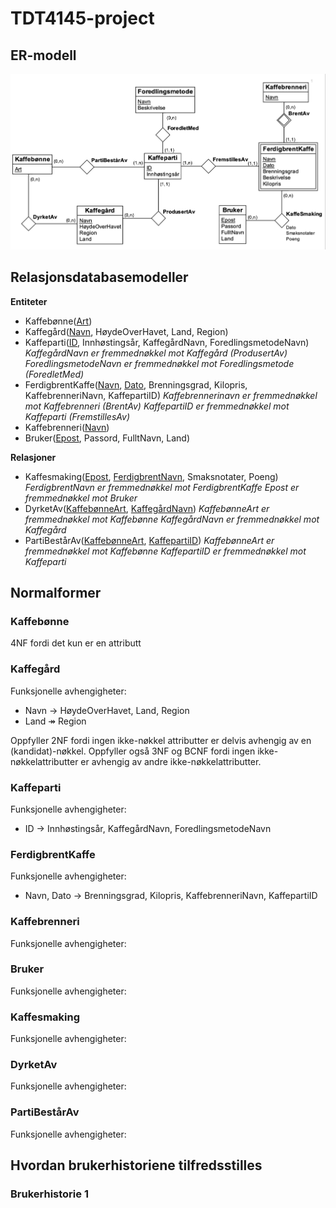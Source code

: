 # TDT4145-project

## ER-modell
![](images/er.png)

## Relasjonsdatabasemodeller
**Entiteter**
- Kaffebønne(<ins>Art</ins>)
- Kaffegård(<ins>Navn</ins>, HøydeOverHavet, Land, Region)
- Kaffeparti(<ins>ID</ins>, Innhøstingsår, KaffegårdNavn, ForedlingsmetodeNavn)
  *KaffegårdNavn er fremmednøkkel mot Kaffegård (ProdusertAv)*
  *ForedlingsmetodeNavn er fremmednøkkel mot Foredlingsmetode (ForedletMed)*
- FerdigbrentKaffe(<ins>Navn</ins>, <ins>Dato</ins>, Brenningsgrad, Kilopris, KaffebrenneriNavn, KaffepartiID)
  *Kaffebrennerinavn er fremmednøkkel mot Kaffebrenneri (BrentAv)*
  *KaffepartiID er fremmednøkkel mot Kaffeparti (FremstillesAv)*
- Kaffebrenneri(<ins>Navn</ins>)
- Bruker(<ins>Epost</ins>, Passord, FulltNavn, Land)

**Relasjoner**
- Kaffesmaking(<ins>Epost</ins>, <ins>FerdigbrentNavn</ins>, Smaksnotater, Poeng)
  *FerdigbrentNavn er fremmednøkkel mot FerdigbrentKaffe*
  *Epost er fremmednøkkel mot Bruker*
- DyrketAv(<ins>KaffebønneArt</ins>, <ins>KaffegårdNavn</ins>)
  *KaffebønneArt er fremmednøkkel mot Kaffebønne*
  *KaffegårdNavn er fremmednøkkel mot Kaffegård*
- PartiBestårAv(<ins>KaffebønneArt</ins>, <ins>KaffepartiID</ins>)
  *KaffebønneArt er fremmednøkkel mot Kaffebønne*
  *KaffepartiID er fremmednøkkel mot Kaffeparti*

## Normalformer

### Kaffebønne
4NF fordi det kun er en attributt

### Kaffegård
Funksjonelle avhengigheter:
- Navn $\rightarrow$ HøydeOverHavet, Land, Region
- Land $\twoheadrightarrow$ Region 

Oppfyller 2NF fordi ingen ikke-nøkkel attributter er delvis avhengig av en (kandidat)-nøkkel. 
Oppfyller også 3NF og BCNF fordi ingen ikke-nøkkelattributter er avhengig av andre ikke-nøkkelattributter.

### Kaffeparti
Funksjonelle avhengigheter:
- ID $\rightarrow$ Innhøstingsår, KaffegårdNavn, ForedlingsmetodeNavn

### FerdigbrentKaffe
Funksjonelle avhengigheter:
- Navn, Dato $\rightarrow$ Brenningsgrad, Kilopris, KaffebrenneriNavn, KaffepartiID

### Kaffebrenneri
Funksjonelle avhengigheter:

### Bruker
Funksjonelle avhengigheter:

### Kaffesmaking
Funksjonelle avhengigheter:

### DyrketAv
Funksjonelle avhengigheter:

### PartiBestårAv
Funksjonelle avhengigheter:


## Hvordan brukerhistoriene tilfredsstilles
### Brukerhistorie 1
